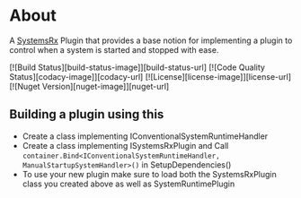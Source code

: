 # About
A [SystemsRx](https://github.com/EcsRx/SystemsRx) Plugin that provides a base notion for implementing a plugin to control when a system is started and stopped with ease.

[![Build Status][build-status-image]][build-status-url]
[![Code Quality Status][codacy-image]][codacy-url]
[![License][license-image]][license-url]
[![Nuget Version][nuget-image]][nuget-url]

## Building a plugin using this
- Create a class implementing IConventionalSystemRuntimeHandler
- Create a class implementing ISystemsRxPlugin and Call `container.Bind<IConventionalSystemRuntimeHandler, ManualStartupSystemHandler>()` in SetupDependencies()
- To use your new plugin make sure to load both the SystemsRxPlugin class you created above as well as SystemRuntimePlugin
